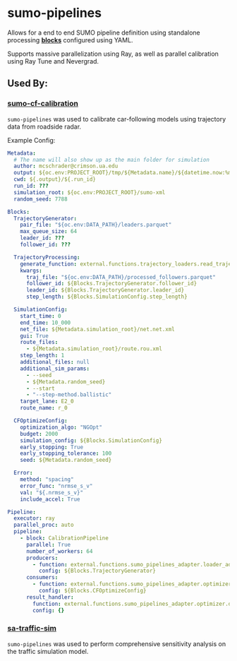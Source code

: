 # sumo-pipelines

Allows for a end to end SUMO pipeline definition using standalone processing **[blocks](https://github.com/mschrader15/sumo-pipelines/tree/main/sumo_pipelines/blocks)** configured using YAML. 


Supports massive parallelization using Ray, as well as parallel calibration using Ray Tune and Nevergrad.


## Used By:

### [sumo-cf-calibration](https://github.com/UnivOfAlabama-BittleResearchGroup/sumo-cf-calibration)

`sumo-pipelines` was used to calibrate car-following models using trajectory data from roadside radar.

Example Config:

```yaml
Metadata:
  # The name will also show up as the main folder for simulation
  author: mcschrader@crimson.ua.edu
  output: ${oc.env:PROJECT_ROOT}/tmp/${Metadata.name}/${datetime.now:%m.%d.%Y_%H.%M.%S}
  cwd: ${.output}/${.run_id}
  run_id: ???
  simulation_root: ${oc.env:PROJECT_ROOT}/sumo-xml
  random_seed: 7788

Blocks:
  TrajectoryGenerator:
    pair_file: "${oc.env:DATA_PATH}/leaders.parquet"
    max_queue_size: 64
    leader_id: ???
    follower_id: ???

  TrajectoryProcessing:
    generate_function: external.functions.trajectory_loaders.read_trajectories.database_loader
    kwargs:
      traj_file: "${oc.env:DATA_PATH}/processed_followers.parquet"
      follower_id: ${Blocks.TrajectoryGenerator.follower_id}
      leader_id: ${Blocks.TrajectoryGenerator.leader_id}
      step_length: ${Blocks.SimulationConfig.step_length}

  SimulationConfig:
    start_time: 0
    end_time: 10_000
    net_file: ${Metadata.simulation_root}/net.net.xml
    gui: True
    route_files:
      - ${Metadata.simulation_root}/route.rou.xml
    step_length: 1
    additional_files: null
    additional_sim_params:
      - --seed
      - ${Metadata.random_seed}
      - --start
      - "--step-method.ballistic"
    target_lane: E2_0
    route_name: r_0

  CFOptimizeConfig:
    optimization_algo: "NGOpt"
    budget: 2000
    simulation_config: ${Blocks.SimulationConfig}
    early_stopping: True
    early_stopping_tolerance: 100
    seed: ${Metadata.random_seed}

  Error:
    method: "spacing"
    error_func: "nrmse_s_v"
    val: "${.nrmse_s_v}"
    include_accel: True

Pipeline:
  executor: ray
  parallel_proc: auto
  pipeline:
    - block: CalibrationPipeline
      parallel: True
      number_of_workers: 64
      producers:
        - function: external.functions.sumo_pipelines_adapter.loader_adapter.trajectory_pair_generator
          config: ${Blocks.TrajectoryGenerator}
      consumers:
        - function: external.functions.sumo_pipelines_adapter.optimizer.optimize
          config: ${Blocks.CFOptimizeConfig}
      result_handler:
        function: external.functions.sumo_pipelines_adapter.optimizer.dump_results
        config: {}

```


### [sa-traffic-sim](https://github.com/UnivOfAlabama-BittleResearchGroup/sa-traffic-sim)

`sumo-pipelines` was used to perform comprehensive sensitivity analysis on the traffic simulation model.
